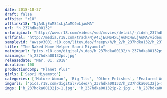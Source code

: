 ```yaml
---
date: 2018-10-27
draft: false
affsite: "r18"
afflinkr18: "NjA4LjEuMS4xLjAuMC4wLjAuMA"
url: "h_237hdka00132"
urloriginal: "http://www.r18.com/videos/vod/movies/detail/-/id=h_237hdka00132"
urlfinal: "http://media.r18.com/track/NjA4LjEuMS4xLjAuMC4wLjAuMA/videos/vod/movies/detail/-/id=h_237hdka00132"
samplevid: "awspv3001.r18.com/litevideo/freepv/h/h_2/h_237hdka132/h_237hdka132_dmb_w.mp4"
title: "The Naked Home Helper Saori Miyamoto"
mainimgurl: "pics.r18.com/digital/video/h_237hdka00132/h_237hdka00132ps.jpg"
mainimgs: "h_237hdka00132ps.jpg"
releasedate: "Mar. 01, 2018"
duration: 108
productioncomp: "Planet Plus"
girls: ['Saori Miyamoto']
categories: ['Mature Woman', 'Big Tits', 'Other Fetishes', 'Featured Actress', 'Creampie', 'Masturbation', 'Hi-Def']
imgurls: ['pics.r18.com/digital/video/h_237hdka00132/h_237hdka00132jp-1.jpg', 'pics.r18.com/digital/video/h_237hdka00132/h_237hdka00132jp-2.jpg', 'pics.r18.com/digital/video/h_237hdka00132/h_237hdka00132jp-3.jpg', 'pics.r18.com/digital/video/h_237hdka00132/h_237hdka00132jp-4.jpg', 'pics.r18.com/digital/video/h_237hdka00132/h_237hdka00132jp-5.jpg', 'pics.r18.com/digital/video/h_237hdka00132/h_237hdka00132jp-6.jpg', 'pics.r18.com/digital/video/h_237hdka00132/h_237hdka00132jp-7.jpg', 'pics.r18.com/digital/video/h_237hdka00132/h_237hdka00132jp-8.jpg', 'pics.r18.com/digital/video/h_237hdka00132/h_237hdka00132jp-9.jpg', 'pics.r18.com/digital/video/h_237hdka00132/h_237hdka00132jp-10.jpg', 'pics.r18.com/digital/video/h_237hdka00132/h_237hdka00132jp-11.jpg', 'pics.r18.com/digital/video/h_237hdka00132/h_237hdka00132jp-12.jpg', 'pics.r18.com/digital/video/h_237hdka00132/h_237hdka00132jp-13.jpg', 'pics.r18.com/digital/video/h_237hdka00132/h_237hdka00132jp-14.jpg', 'pics.r18.com/digital/video/h_237hdka00132/h_237hdka00132jp-15.jpg', 'pics.r18.com/digital/video/h_237hdka00132/h_237hdka00132jp-16.jpg', 'pics.r18.com/digital/video/h_237hdka00132/h_237hdka00132jp-17.jpg', 'pics.r18.com/digital/video/h_237hdka00132/h_237hdka00132jp-18.jpg', 'pics.r18.com/digital/video/h_237hdka00132/h_237hdka00132jp-19.jpg', 'pics.r18.com/digital/video/h_237hdka00132/h_237hdka00132jp-20.jpg']
imgs: ['h_237hdka00132jp-1.jpg', 'h_237hdka00132jp-2.jpg', 'h_237hdka00132jp-3.jpg', 'h_237hdka00132jp-4.jpg', 'h_237hdka00132jp-5.jpg', 'h_237hdka00132jp-6.jpg', 'h_237hdka00132jp-7.jpg', 'h_237hdka00132jp-8.jpg', 'h_237hdka00132jp-9.jpg', 'h_237hdka00132jp-10.jpg', 'h_237hdka00132jp-11.jpg', 'h_237hdka00132jp-12.jpg', 'h_237hdka00132jp-13.jpg', 'h_237hdka00132jp-14.jpg', 'h_237hdka00132jp-15.jpg', 'h_237hdka00132jp-16.jpg', 'h_237hdka00132jp-17.jpg', 'h_237hdka00132jp-18.jpg', 'h_237hdka00132jp-19.jpg', 'h_237hdka00132jp-20.jpg']
---
```

